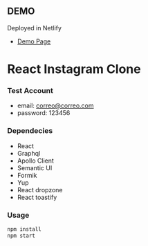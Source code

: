 ## DEMO
Deployed in Netlify

- [Demo Page](https://instaclone-victor-sanchez.netlify.app/)
# React Instagram Clone 


### Test Account
- email: correo@correo.com
- password: 123456

### Dependecies
- React
- Graphql
- Apollo Client
- Semantic UI
- Formik
- Yup
- React dropzone
- React toastify

### Usage
```bash
npm install
npm start

```
